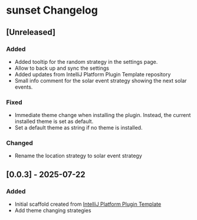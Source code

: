 <!-- Keep a Changelog guide -> https://keepachangelog.com -->

# sunset Changelog

## [Unreleased]
### Added
- Added tooltip for the random strategy in the settings page.
- Allow to back up and sync the settings
- Added updates from IntelliJ Platform Plugin Template repository
- Small info comment for the solar event strategy showing the next solar events.

### Fixed
- Immediate theme change when installing the plugin. Instead, the current installed theme is set as default.
- Set a default theme as string if no theme is installed.

### Changed
- Rename the location strategy to solar event strategy

## [0.0.3] - 2025-07-22

### Added

- Initial scaffold created from [IntelliJ Platform Plugin Template](https://github.com/JetBrains/intellij-platform-plugin-template)
- Add theme changing strategies

